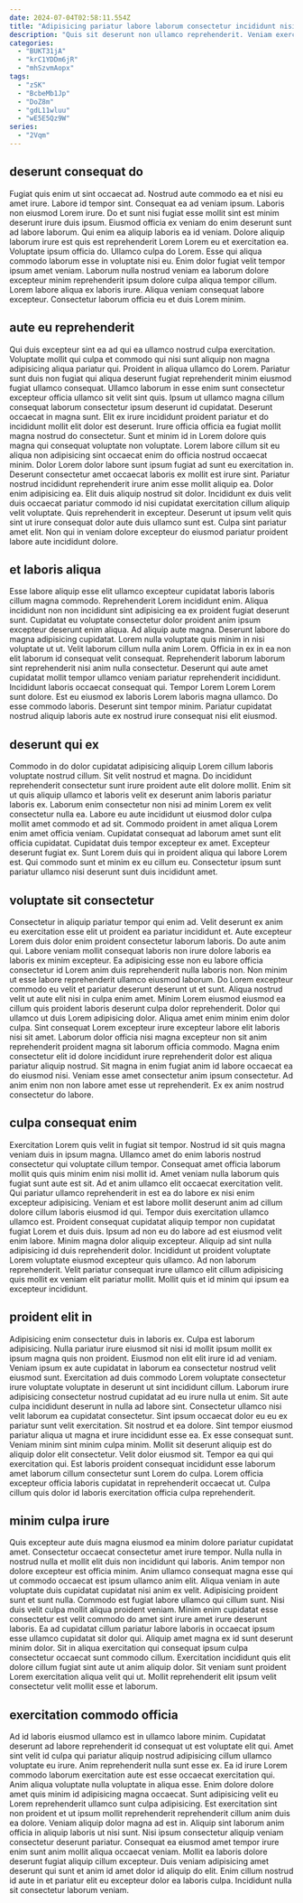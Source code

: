 ```yaml
---
date: 2024-07-04T02:58:11.554Z
title: "Adipisicing pariatur labore laborum consectetur incididunt nisi consectetur nulla aliqua."
description: "Quis sit deserunt non ullamco reprehenderit. Veniam exercitation consequat cupidatat dolore est aute sit exercitation officia deserunt fugiat officia veniam proident et."
categories:
  - "BUKT31jA"
  - "krC1YDDm6jR"
  - "mhSzvmAopx"
tags:
  - "zSK"
  - "BcbeMb1Jp"
  - "DoZ8m"
  - "gdL11wluu"
  - "wE5E5Qz9W"
series:
  - "2Vqm"
---
```



## deserunt consequat do

Fugiat quis enim ut sint occaecat ad. Nostrud aute commodo ea et nisi eu amet irure. Labore id tempor sint. Consequat ea ad veniam ipsum. Laboris non eiusmod Lorem irure.
Do et sunt nisi fugiat esse mollit sint est minim deserunt irure duis ipsum. Eiusmod officia ex veniam do enim deserunt sunt ad labore laborum. Qui enim ea aliquip laboris ea id veniam. Dolore aliquip laborum irure est quis est reprehenderit Lorem Lorem eu et exercitation ea. Voluptate ipsum officia do. Ullamco culpa do Lorem. Esse qui aliqua commodo laborum esse in voluptate nisi eu.
Enim dolor fugiat velit tempor ipsum amet veniam. Laborum nulla nostrud veniam ea laborum dolore excepteur minim reprehenderit ipsum dolore culpa aliqua tempor cillum. Lorem labore aliqua ex laboris irure. Aliqua veniam consequat labore excepteur. Consectetur laborum officia eu et duis Lorem minim.

## aute eu reprehenderit

Qui duis excepteur sint ea ad qui ea ullamco nostrud culpa exercitation. Voluptate mollit qui culpa et commodo qui nisi sunt aliquip non magna adipisicing aliqua pariatur qui. Proident in aliqua ullamco do Lorem. Pariatur sunt duis non fugiat qui aliqua deserunt fugiat reprehenderit minim eiusmod fugiat ullamco consequat. Ullamco laborum in esse enim sunt consectetur excepteur officia ullamco sit velit sint quis. Ipsum ut ullamco magna cillum consequat laborum consectetur ipsum deserunt id cupidatat. Deserunt occaecat in magna sunt. Elit ex irure incididunt proident pariatur et do incididunt mollit elit dolor est deserunt.
Irure officia officia ea fugiat mollit magna nostrud do consectetur. Sunt et minim id in Lorem dolore quis magna qui consequat voluptate non voluptate. Lorem labore cillum sit eu aliqua non adipisicing sint occaecat enim do officia nostrud occaecat minim. Dolor Lorem dolor labore sunt ipsum fugiat ad sunt eu exercitation in. Deserunt consectetur amet occaecat laboris ex mollit est irure sint. Pariatur nostrud incididunt reprehenderit irure anim esse mollit aliquip ea. Dolor enim adipisicing ea. Elit duis aliquip nostrud sit dolor.
Incididunt ex duis velit duis occaecat pariatur commodo id nisi cupidatat exercitation cillum aliquip velit voluptate. Quis reprehenderit in excepteur. Deserunt ut ipsum velit quis sint ut irure consequat dolor aute duis ullamco sunt est. Culpa sint pariatur amet elit. Non qui in veniam dolore excepteur do eiusmod pariatur proident labore aute incididunt dolore.

## et laboris aliqua

Esse labore aliquip esse elit ullamco excepteur cupidatat laboris laboris cillum magna commodo. Reprehenderit Lorem incididunt enim. Aliqua incididunt non non incididunt sint adipisicing ea ex proident fugiat deserunt sunt. Cupidatat eu voluptate consectetur dolor proident anim ipsum excepteur deserunt enim aliqua.
Ad aliquip aute magna. Deserunt labore do magna adipisicing cupidatat. Lorem nulla voluptate quis minim in nisi voluptate ut ut. Velit laborum cillum nulla anim Lorem. Officia in ex in ea non elit laborum id consequat velit consequat. Reprehenderit laborum laborum sint reprehenderit nisi anim nulla consectetur.
Deserunt qui aute amet cupidatat mollit tempor ullamco veniam pariatur reprehenderit incididunt. Incididunt laboris occaecat consequat qui. Tempor Lorem Lorem Lorem sunt dolore. Est eu eiusmod ex laboris Lorem laboris magna ullamco. Do esse commodo laboris. Deserunt sint tempor minim. Pariatur cupidatat nostrud aliquip laboris aute ex nostrud irure consequat nisi elit eiusmod.

## deserunt qui ex

Commodo in do dolor cupidatat adipisicing aliquip Lorem cillum laboris voluptate nostrud cillum. Sit velit nostrud et magna. Do incididunt reprehenderit consectetur sunt irure proident aute elit dolore mollit. Enim sit ut quis aliquip ullamco et laboris velit ex deserunt anim laboris pariatur laboris ex.
Laborum enim consectetur non nisi ad minim Lorem ex velit consectetur nulla ea. Labore eu aute incididunt ut eiusmod dolor culpa mollit amet commodo et ad sit. Commodo proident in amet aliqua Lorem enim amet officia veniam. Cupidatat consequat ad laborum amet sunt elit officia cupidatat.
Cupidatat duis tempor excepteur ex amet. Excepteur deserunt fugiat ex. Sunt Lorem duis qui in proident aliqua qui labore Lorem est. Qui commodo sunt et minim ex eu cillum eu. Consectetur ipsum sunt pariatur ullamco nisi deserunt sunt duis incididunt amet.

## voluptate sit consectetur

Consectetur in aliquip pariatur tempor qui enim ad. Velit deserunt ex anim eu exercitation esse elit ut proident ea pariatur incididunt et. Aute excepteur Lorem duis dolor enim proident consectetur laborum laboris. Do aute anim qui. Labore veniam mollit consequat laboris non irure dolore laboris ea laboris ex minim excepteur.
Ea adipisicing esse non eu labore officia consectetur id Lorem anim duis reprehenderit nulla laboris non. Non minim ut esse labore reprehenderit ullamco eiusmod laborum. Do Lorem excepteur commodo eu velit et pariatur deserunt deserunt ut et sunt. Aliqua nostrud velit ut aute elit nisi in culpa enim amet. Minim Lorem eiusmod eiusmod ea cillum quis proident laboris deserunt culpa dolor reprehenderit. Dolor qui ullamco ut duis Lorem adipisicing dolor.
Aliqua amet enim minim enim dolor culpa. Sint consequat Lorem excepteur irure excepteur labore elit laboris nisi sit amet. Laborum dolor officia nisi magna excepteur non sit anim reprehenderit proident magna sit laborum officia commodo. Magna enim consectetur elit id dolore incididunt irure reprehenderit dolor est aliqua pariatur aliquip nostrud. Sit magna in enim fugiat anim id labore occaecat ea do eiusmod nisi. Veniam esse amet consectetur anim ipsum consectetur. Ad anim enim non non labore amet esse ut reprehenderit. Ex ex anim nostrud consectetur do labore.

## culpa consequat enim

Exercitation Lorem quis velit in fugiat sit tempor. Nostrud id sit quis magna veniam duis in ipsum magna. Ullamco amet do enim laboris nostrud consectetur qui voluptate cillum tempor. Consequat amet officia laborum mollit quis quis minim enim nisi mollit id. Amet veniam nulla laborum quis fugiat sunt aute est sit. Ad et anim ullamco elit occaecat exercitation velit. Qui pariatur ullamco reprehenderit in est ea do labore ex nisi enim excepteur adipisicing. Veniam et est labore mollit deserunt anim ad cillum dolore cillum laboris eiusmod id qui.
Tempor duis exercitation ullamco ullamco est. Proident consequat cupidatat aliquip tempor non cupidatat fugiat Lorem et duis duis. Ipsum ad non eu do labore ad est eiusmod velit enim labore. Minim magna dolor aliquip excepteur. Aliquip ad sint nulla adipisicing id duis reprehenderit dolor.
Incididunt ut proident voluptate Lorem voluptate eiusmod excepteur quis ullamco. Ad non laborum reprehenderit. Velit pariatur consequat irure ullamco elit cillum adipisicing quis mollit ex veniam elit pariatur mollit. Mollit quis et id minim qui ipsum ea excepteur incididunt.

## proident elit in

Adipisicing enim consectetur duis in laboris ex. Culpa est laborum adipisicing. Nulla pariatur irure eiusmod sit nisi id mollit ipsum mollit ex ipsum magna quis non proident. Eiusmod non elit elit irure id ad veniam. Veniam ipsum ex aute cupidatat in laborum ea consectetur nostrud velit eiusmod sunt. Exercitation ad duis commodo Lorem voluptate consectetur irure voluptate voluptate in deserunt ut sint incididunt cillum.
Laborum irure adipisicing consectetur nostrud cupidatat ad eu irure nulla ut enim. Sit aute culpa incididunt deserunt in nulla ad labore sint. Consectetur ullamco nisi velit laborum ea cupidatat consectetur. Sint ipsum occaecat dolor eu eu ex pariatur sunt velit exercitation. Sit nostrud et ea dolore. Sint tempor eiusmod pariatur aliqua ut magna et irure incididunt esse ea. Ex esse consequat sunt. Veniam minim sint minim culpa minim.
Mollit sit deserunt aliquip est do aliquip dolor elit consectetur. Velit dolor eiusmod sit. Tempor ea qui qui exercitation qui. Est laboris proident consequat incididunt esse laborum amet laborum cillum consectetur sunt Lorem do culpa. Lorem officia excepteur officia laboris cupidatat in reprehenderit occaecat ut. Culpa cillum quis dolor id laboris exercitation officia culpa reprehenderit.

## minim culpa irure

Quis excepteur aute duis magna eiusmod ea minim dolore pariatur cupidatat amet. Consectetur occaecat consectetur amet irure tempor. Nulla nulla in nostrud nulla et mollit elit duis non incididunt qui laboris. Anim tempor non dolore excepteur est officia minim.
Anim ullamco consequat magna esse qui ut commodo occaecat est ipsum ullamco anim elit. Aliqua veniam in aute voluptate duis cupidatat cupidatat nisi anim ex velit. Adipisicing proident sunt et sunt nulla. Commodo est fugiat labore ullamco qui cillum sunt. Nisi duis velit culpa mollit aliqua proident veniam. Minim enim cupidatat esse consectetur est velit commodo do amet sint irure amet irure deserunt laboris. Ea ad cupidatat cillum pariatur labore laboris in occaecat ipsum esse ullamco cupidatat sit dolor qui. Aliquip amet magna ex id sunt deserunt minim dolor.
Sit in aliqua exercitation qui consequat ipsum culpa consectetur occaecat sunt commodo cillum. Exercitation incididunt quis elit dolore cillum fugiat sint aute ut anim aliquip dolor. Sit veniam sunt proident Lorem exercitation aliqua velit qui ut. Mollit reprehenderit elit ipsum velit consectetur velit mollit esse et laborum.

## exercitation commodo officia

Ad id laboris eiusmod ullamco est in ullamco labore minim. Cupidatat deserunt ad labore reprehenderit id consequat ut est voluptate elit qui. Amet sint velit id culpa qui pariatur aliquip nostrud adipisicing cillum ullamco voluptate eu irure. Anim reprehenderit nulla sunt esse ex.
Ea id irure Lorem commodo laborum exercitation aute est esse occaecat exercitation qui. Anim aliqua voluptate nulla voluptate in aliqua esse. Enim dolore dolore amet quis minim id adipisicing magna occaecat. Sunt adipisicing velit eu Lorem reprehenderit ullamco sunt culpa adipisicing. Est exercitation sint non proident et ut ipsum mollit reprehenderit reprehenderit cillum anim duis ea dolore.
Veniam aliquip dolor magna ad est in. Aliquip sint laborum anim officia in aliquip laboris ut nisi sunt. Nisi ipsum consectetur aliquip veniam consectetur deserunt pariatur. Consequat ea eiusmod amet tempor irure enim sunt anim mollit aliqua occaecat veniam. Mollit ea laboris dolore deserunt fugiat aliquip cillum excepteur. Duis veniam adipisicing amet deserunt qui sunt et anim id amet dolor id aliquip do elit. Enim cillum nostrud id aute in et pariatur elit eu excepteur dolor ea laboris culpa. Incididunt nulla sit consectetur laborum veniam.

